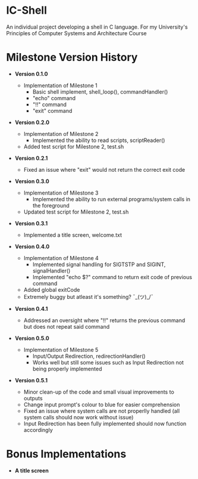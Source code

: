 # IC-Shell

An individual project developing a shell in C language. For my University's Principles of Computer Systems and Architecture Course


# Milestone Version History #

* __Version 0.1.0__
    * Implementation of Milestone 1
       * Basic shell implement, shell_loop(), commandHandler()
       * "echo" command
       * "!!" command
       * "exit" command

* __Version 0.2.0__
  * Implementation of Milestone 2
    * Implemented the ability to read scripts, scriptReader()
  * Added test script for Milestone 2, test.sh

* __Version 0.2.1__
  * Fixed an issue where "exit" would not return the correct exit code

* __Version 0.3.0__
  * Implementation of Milestone 3
    * Implemented the ability to run external programs/system calls in the foreground
  * Updated test script for Milestone 2, test.sh

* __Version 0.3.1__
  * Implemented a title screen, welcome.txt
  
* __Version 0.4.0__
  * Implementation of Milestone 4
    * Implemented signal handling for SIGTSTP and SIGINT, signalHandler()
    * Implemented "echo $?" command to return exit code of previous command
  * Added global exitCode
  * Extremely buggy but atleast it's something? ¯\_(ツ)_/¯
  
* __Version 0.4.1__
  * Addressed an oversight where "!!" returns the previous command but does not repeat said command
  
* __Version 0.5.0__
  * Implementation of Milestone 5
    * Input/Output Redirection, redirectionHandler()
    * Works well but still some issues such as Input Redirection not being properly implemented
    
* __Version 0.5.1__
  * Minor clean-up of the code and small visual improvements to outputs
  * Change input prompt's colour to blue for easier comprehension
  * Fixed an issue where system calls are not properlly handled (all system calls should now work without issue)
  * Input Redirection has been fully implemented should now function accordingly
  

# Bonus Implementations #

* __A title screen__

